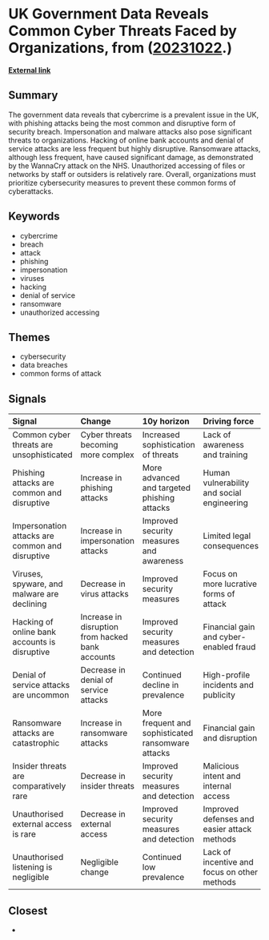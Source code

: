 # __UK Government Data Reveals Common Cyber Threats Faced by Organizations__, from ([20231022](https://kghosh.substack.com/p/20231022).)

__[External link](https://www.publictechnology.net/2023/10/09/defence-and-security/cyber-week-analysis-how-and-where-are-attackers-getting-in/)__



## Summary

The government data reveals that cybercrime is a prevalent issue in the UK, with phishing attacks being the most common and disruptive form of security breach. Impersonation and malware attacks also pose significant threats to organizations. Hacking of online bank accounts and denial of service attacks are less frequent but highly disruptive. Ransomware attacks, although less frequent, have caused significant damage, as demonstrated by the WannaCry attack on the NHS. Unauthorized accessing of files or networks by staff or outsiders is relatively rare. Overall, organizations must prioritize cybersecurity measures to prevent these common forms of cyberattacks.

## Keywords

* cybercrime
* breach
* attack
* phishing
* impersonation
* viruses
* hacking
* denial of service
* ransomware
* unauthorized accessing

## Themes

* cybersecurity
* data breaches
* common forms of attack

## Signals

| Signal                                          | Change                                           | 10y horizon                                        | Driving force                                |
|:------------------------------------------------|:-------------------------------------------------|:---------------------------------------------------|:---------------------------------------------|
| Common cyber threats are unsophisticated        | Cyber threats becoming more complex              | Increased sophistication of threats                | Lack of awareness and training               |
| Phishing attacks are common and disruptive      | Increase in phishing attacks                     | More advanced and targeted phishing attacks        | Human vulnerability and social engineering   |
| Impersonation attacks are common and disruptive | Increase in impersonation attacks                | Improved security measures and awareness           | Limited legal consequences                   |
| Viruses, spyware, and malware are declining     | Decrease in virus attacks                        | Improved security measures                         | Focus on more lucrative forms of attack      |
| Hacking of online bank accounts is disruptive   | Increase in disruption from hacked bank accounts | Improved security measures and detection           | Financial gain and cyber-enabled fraud       |
| Denial of service attacks are uncommon          | Decrease in denial of service attacks            | Continued decline in prevalence                    | High-profile incidents and publicity         |
| Ransomware attacks are catastrophic             | Increase in ransomware attacks                   | More frequent and sophisticated ransomware attacks | Financial gain and disruption                |
| Insider threats are comparatively rare          | Decrease in insider threats                      | Improved security measures and detection           | Malicious intent and internal access         |
| Unauthorised external access is rare            | Decrease in external access                      | Improved security measures and detection           | Improved defenses and easier attack methods  |
| Unauthorised listening is negligible            | Negligible change                                | Continued low prevalence                           | Lack of incentive and focus on other methods |

## Closest

* 